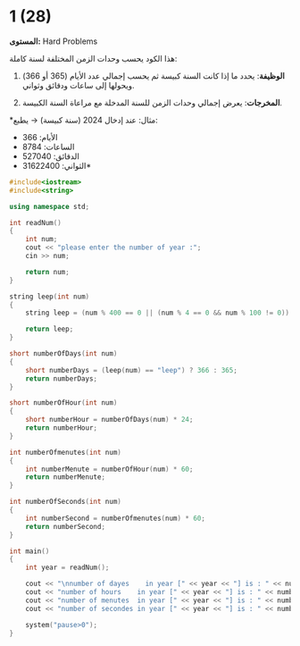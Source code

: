 # 1 (28)

**المستوى:** Hard Problems

هذا الكود يحسب وحدات الزمن المختلفة لسنة كاملة:

1. **الوظيفة**: يحدد ما إذا كانت السنة كبيسة ثم يحسب إجمالي عدد الأيام (365 أو 366) ويحولها إلى ساعات ودقائق وثواني.

2. **المخرجات**: يعرض إجمالي وحدات الزمن للسنة المدخلة مع مراعاة السنة الكبيسة.

*مثال: عند إدخال 2024 (سنة كبيسة) → يطبع:
- الأيام: 366
- الساعات: 8784
- الدقائق: 527040
- الثواني: 31622400*

```cpp
#include<iostream>
#include<string>

using namespace std;

int readNum()
{
	int num;
	cout << "please enter the number of year :";
	cin >> num;

	return num;
}

string leep(int num)
{
	string leep = (num % 400 == 0 || (num % 4 == 0 && num % 100 != 0)) ? "leep" : "not leep";

	return leep;
}

short numberOfDays(int num)
{
	short numberDays = (leep(num) == "leep") ? 366 : 365;
	return numberDays;
}

short numberOfHour(int num)
{
	short numberHour = numberOfDays(num) * 24;
	return numberHour;
}

int numberOfmenutes(int num)
{
	int numberMenute = numberOfHour(num) * 60;
	return numberMenute;
}

int numberOfSeconds(int num)
{
	int numberSecond = numberOfmenutes(num) * 60;
	return numberSecond;
}

int main()
{
	int year = readNum();

	cout << "\nnumber of dayes    in year [" << year << "] is : " << numberOfDays(year) << endl;
	cout << "number of hours    in year [" << year << "] is : " << numberOfHour(year) << endl;
	cout << "number of menutes  in year [" << year << "] is : " << numberOfmenutes(year) << endl;
	cout << "number of secondes in year [" << year << "] is : " << numberOfSeconds(year) << endl;

	system("pause>0");
}
```